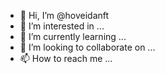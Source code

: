 - 👋 Hi, I’m @hoveidanft
- 👀 I’m interested in ...
- 🌱 I’m currently learning ...
- 💞️ I’m looking to collaborate on ...
- 📫 How to reach me ...

<!---
hoveidanft/hoveidanft is a ✨ special ✨ repository because its `README.md` (this file) appears on your GitHub profile.
You can click the Preview link to take a look at your changes.
--->
